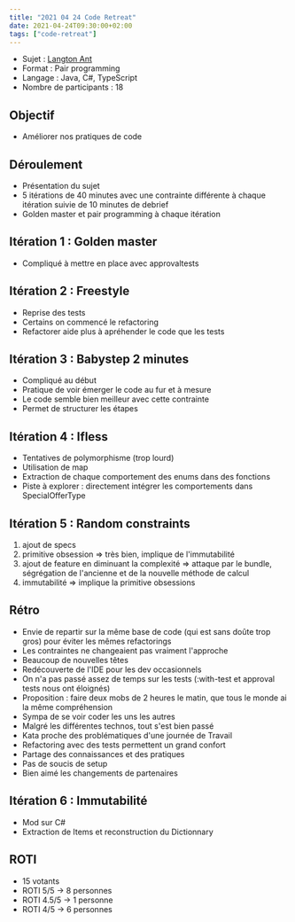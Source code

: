 ```yaml
---
title: "2021 04 24 Code Retreat"
date: 2021-04-24T09:30:00+02:00
tags: ["code-retreat"]
---
```



- Sujet : [Langton Ant](http://codingdojo.org/kata/LangtonAnt/)
- Format : Pair programming
- Langage : Java, C#, TypeScript
- Nombre de participants : 18

## Objectif

- Améliorer nos pratiques de code

## Déroulement

- Présentation du sujet
- 5 itérations de 40 minutes avec une contrainte différente à chaque itération suivie de 10 minutes de debrief
- Golden master et pair programming à chaque itération

## Itération 1 : Golden master

- Compliqué à mettre en place avec approvaltests

## Itération 2 : Freestyle

- Reprise des tests
- Certains on commencé le refactoring
- Refactorer aide plus à apréhender le code que les tests

## Itération 3 : Babystep 2 minutes

- Compliqué au début
- Pratique de voir émerger le code au fur et à mesure
- Le code semble bien meilleur avec cette contrainte
- Permet de structurer les étapes

## Itération 4 : Ifless

- Tentatives de polymorphisme (trop lourd)
- Utilisation de map
- Extraction de chaque comportement des enums dans des fonctions
- Piste à explorer : directement intégrer les comportements dans SpecialOfferType

## Itération 5 : Random constraints

1. ajout de specs
2. primitive obsession => très bien, implique de l'immutabilité
3. ajout de feature en diminuant la complexité => attaque par le bundle, ségrégation de l'ancienne et de la nouvelle méthode de calcul
4. immutabilité => implique la primitive obsessions

## Rétro

- Envie de repartir sur la même base de code (qui est sans doûte trop gros) pour éviter les mêmes refactorings
- Les contraintes ne changeaient pas vraiment l'approche
- Beaucoup de nouvelles têtes
- Redécouverte de l'IDE pour les dev occasionnels
- On n'a pas passé assez de temps sur les tests (:with-test et approval tests nous ont éloignés)
- Proposition : faire deux mobs de 2 heures le matin, que tous le monde ai la même compréhension
- Sympa de se voir coder les uns les autres
- Malgré les différentes technos, tout s'est bien passé
- Kata proche des problématiques d'une journée de Travail
- Refactoring avec des tests permettent un grand confort
- Partage des connaissances et des pratiques
- Pas de soucis de setup
- Bien aimé les changements de partenaires

## Itération 6 : Immutabilité

- Mod sur C#
- Extraction de Items et reconstruction du Dictionnary

## ROTI

- 15 votants
- ROTI 5/5 -> 8 personnes
- ROTI 4.5/5 -> 1 personne
- ROTI 4/5 -> 6 personnes

